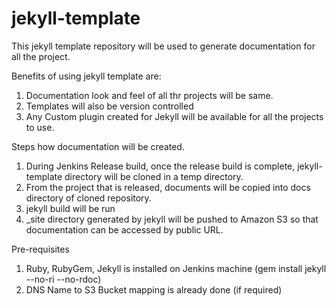 jekyll-template
===============
This jekyll template repository will be used to generate documentation for all the project.

Benefits of using jekyll template are:

1. Documentation look and feel of all thr projects will be same.
2. Templates will also be version controlled
3. Any Custom plugin created for Jekyll will be available for all the projects to use.


Steps how documentation will be created.

1. During Jenkins Release build, once the release build is complete, jekyll-template directory will be cloned in a temp directory.
2. From the project that is released, documents will be copied into docs directory of cloned repository. 
3. jekyll build will be run
4. _site directory generated by jekyll will be pushed to Amazon S3 so that documentation can be accessed by public URL.


Pre-requisites
1. Ruby, RubyGem, Jekyll is installed on Jenkins machine (gem install jekyll --no-ri --no-rdoc)
2. DNS Name to S3 Bucket mapping is already done (if required)